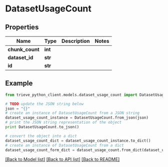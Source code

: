 # DatasetUsageCount


## Properties

Name | Type | Description | Notes
------------ | ------------- | ------------- | -------------
**chunk_count** | **int** |  | 
**dataset_id** | **str** |  | 
**id** | **str** |  | 

## Example

```python
from trieve_python_client.models.dataset_usage_count import DatasetUsageCount

# TODO update the JSON string below
json = "{}"
# create an instance of DatasetUsageCount from a JSON string
dataset_usage_count_instance = DatasetUsageCount.from_json(json)
# print the JSON string representation of the object
print DatasetUsageCount.to_json()

# convert the object into a dict
dataset_usage_count_dict = dataset_usage_count_instance.to_dict()
# create an instance of DatasetUsageCount from a dict
dataset_usage_count_form_dict = dataset_usage_count.from_dict(dataset_usage_count_dict)
```
[[Back to Model list]](../README.md#documentation-for-models) [[Back to API list]](../README.md#documentation-for-api-endpoints) [[Back to README]](../README.md)


